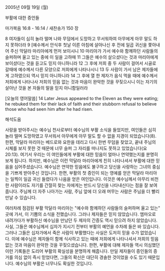 2005년 09월 19일 (월)

부활에 대한 증언들



마가복음 16:8 - 16:14 / 새찬송가 150 장


8 여자들이 심히 놀라 떨며 나와 무덤에서 도망하고 무서워하여 아무에게 아무 말도 하지 못하더라 9 [예수께서 안식후 첫날 이른 아침에 살아나신 후 전에 일곱 귀신을 쫓아내어 주신 막달라 마리아에게 먼저 보이시니 10 마리아가 가서 예수와 함께하던 사람들의 슬퍼하며 울고 있는 중에 이 일을 고하매 11 그들은 예수의 살으셨다는 것과 마리아에게 보이셨다는 것을 듣고도 믿지 아니하니라 12 그 후에 저희 중 두 사람이 걸어서 시골로 갈때에 예수께서 다른 모양으로 저희에게 나타나시니 13 두 사람이 가서 남은 제자들에게 고하였으되 역시 믿지 아니하니라 14 그 후에 열 한 제자가 음식 먹을 때에 예수께서 저희에게 나타나사 저희의 믿음 없는 것과 마음이 완악한 것을 꾸짖으시니 이는 자기의 살아난 것을 본 자들의 말을 믿지 아니함일러라

[오늘의 영어말씀]
14 Later Jesus appeared to the Eleven as they were eating; he rebuked them for their lack of faith and their stubborn refusal to believe those who had seen him after he had risen.

해석도움





사랑을 받아주시는 예수님
천사로부터 예수님의 부활 소식을 들었지만, 여인들은 심히 놀라 떨며 도망하였고 무서워서 아무에게 아무 말도 할 수 없을 지경이 되었습니다(8). 한편, 막달라 마리아는 베드로와 요한을 데리고 다시 한번 무덤을 찾았고, 끝내 주님의 시체를 보지 못한 것 때문에 너무 슬퍼 그 자리를 떠나지도 못하고 있었습니다(요20:13). 여기서 우리는 이 여인들에게 부활에 대한 믿음이 얼마나 연약했는지를 분명히 보게 됩니다. 하지만, 예수님은 이런 막달라 마리아에게 친히 나타나셔서 부활에 대한 믿음을 심어주셨습니다. 예수님은 연약한 믿음에도 불구하고 당신을 사랑하는 그녀의 중심을 기쁘게 받아주신 것입니다. 한편, 부활의 첫 증인이 되는 영예를 얻은 막달라 마리아는 일찍이 일곱 귀신 들렸다가 나음을 얻은 여인입니다. 이것은 예수님께서 아무리 비천한 사람이라도 자기를 간절히 찾는 자에게는 반드시 당신을 나타내신다는 점을 잘 보여줍니다. 주님께 더 자주 나아가는 사람, 주님 앞에 더 오래 머무는 사람은 주님을 더 빨리 만날 수 있습니다.

여러차례 점검된 부활
막달라 마리아는 "예수와 함께하던 사람들의 슬퍼하며 울고 있는" 곳에 가서, 이 기쁨의 소식을 전했습니다. 그러나 제자들은 믿지 않았습니다. 엠마오로 내려가다가 부활하신 예수님을 만났던 두 제자의 간증도 역시 믿으려 하지 않았습니다. 사실, 그들은 예수님께서 십자가 지시기 전부터 부활의 예언을 수차례 들은 바 있습니다. 그러나 그들은 십자가에서 죽은 사람이 부활했다는 사실은 도저히 믿을 수가 없었습니다. 이에 예수님은 제자들이 함께 식사하고 있는 때에 저희에게 나타나셔서 저희의 믿음 없는 것과 마음이 완악한 것을 꾸짖으셨습니다. 한편, 부활에 대해 제자들 역시 의심했던 이런 기록들은 도리어 부활의 확실성을 분명하게 해줍니다. 만일 제자들이 증인들의 증거를 의심 없이 즉시 믿었다면, 그들의 확신은 대단히 경솔한 것이었을 수도 있기 때문입니다. 예수님의 부활은 너무나도 확실한 것입니다.
